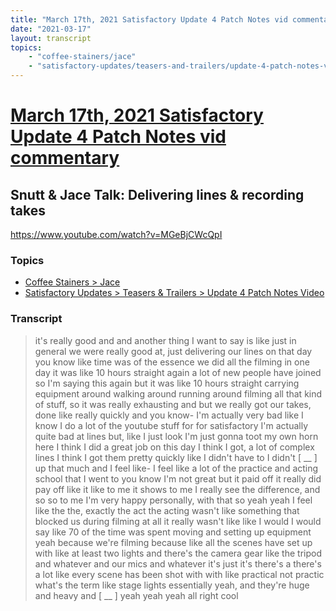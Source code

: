 ```yaml
---
title: "March 17th, 2021 Satisfactory Update 4 Patch Notes vid commentary Snutt & Jace Talk: Delivering lines & recording takes"
date: "2021-03-17"
layout: transcript
topics:
    - "coffee-stainers/jace"
    - "satisfactory-updates/teasers-and-trailers/update-4-patch-notes-video"
---
```

# [March 17th, 2021 Satisfactory Update 4 Patch Notes vid commentary](../2021-03-17.md)
## Snutt & Jace Talk: Delivering lines & recording takes
https://www.youtube.com/watch?v=MGeBjCWcQpI

### Topics
* [Coffee Stainers > Jace](../topics/coffee-stainers/jace.md)
* [Satisfactory Updates > Teasers & Trailers > Update 4 Patch Notes Video](../topics/satisfactory-updates/teasers-and-trailers/update-4-patch-notes-video.md)

### Transcript

> it's really good and and another thing I want to say is like just in general we were really good at, just delivering our lines on that day you know like time was of the essence we did all the filming in one day it was like 10 hours straight again a lot of new people have joined so I'm saying this again but it was like 10 hours straight carrying equipment around walking around running around filming all that kind of stuff, so it was really exhausting and but we really got our takes, done like really quickly and you know- I'm actually very bad like I know I do a lot of the youtube stuff for for satisfactory I'm actually quite bad at lines but, like I just look I'm just gonna toot my own horn here I think I did a great job on this day I think I got, a lot of complex lines I think I got them pretty quickly like I didn't have to I didn't [ __ ] up that much and I feel like- I feel like a lot of the practice and acting school that I went to you know I'm not great but it paid off it really did pay off like it like to me it shows to me I really see the difference, and so so to me I'm very happy personally, with that so yeah yeah I feel like the the, exactly the act the acting wasn't like something that blocked us during filming at all it really wasn't like like I would I would say like 70 of the time was spent moving and setting up equipment yeah because we're filming because like all the scenes have set up with like at least two lights and there's the camera gear like the tripod and whatever and our mics and whatever it's just it's there's a there's a lot like every scene has been shot with with like practical not practic what's the term like stage lights essentially yeah, and they're huge and heavy and [ __ ] yeah yeah yeah all right cool
